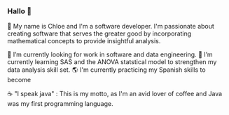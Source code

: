 ### Hallo 👋

📐 My name is Chloe and I'm a software developer. I'm passionate about creating software that serves the greater good by incorporating mathematical concepts to provide insightful analysis.

🔭 I’m currently looking for work in software and data engineering.
🧠 I’m currently learning SAS and the ANOVA statstical model to strengthen my data analysis skill set.
🌎 I'm currently practicing my Spanish skills to become 

☕ "I speak java" : This is my motto, as I'm an avid lover of coffee and Java was my first programming language. 
